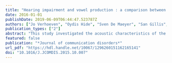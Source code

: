 ```yaml
---
title: "Hearing impairment and vowel production : a comparison between normally hearing, hearing-aided and cochlear implanted Dutch Children"
date: 2016-01-01
publishDate: 2019-06-09T06:44:47.523787Z
authors: ["Jo Verhoeven", "Oydis Hide", "Sven De Maeyer", "San Gillis", "Steven Gillis"]
publication_types: ["2"]
abstract: "This study investigated the acoustic characteristics of the Belgian Standard Dutch vowels in children with hearing impairment and in children with normal hearing. In a balanced experimental design, the 12 vowels of Belgian Standard Dutch were recorded in three groups of children: a group of children with normal hearing, a group with a conventional hearing aid and a group with a cochlear implant. The formants, the surface area of the vowel space and the acoustic differentiation between the vowels were determined. The analyses revealed that many of the vowels in hearing-impaired children showed a reduction of the formant values. This reduction was particularly significant with respect to F2. The size of the vowel space was significantly smaller in the hearing-impaired children. Finally, a smaller acoustic differentiation between the vowels was observed in children with hearing impairment. The results show that even after 5 years of device use, the acoustic characteristics of the vowels in hearing-assisted children remain significantly different as compared to their NH peers. (C) 2015 Elsevier Inc. All rights reserved."
featured: false
publication: "*Journal of communication disorders*"
url_pdf: "https://hdl.handle.net/10067/1296260151162165141"
doi: "10.1016/J.JCOMDIS.2015.10.007"
---
```


